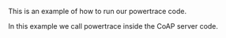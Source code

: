 This is an example of how to run our powertrace code.

In this example we call powertrace inside the CoAP server code.

